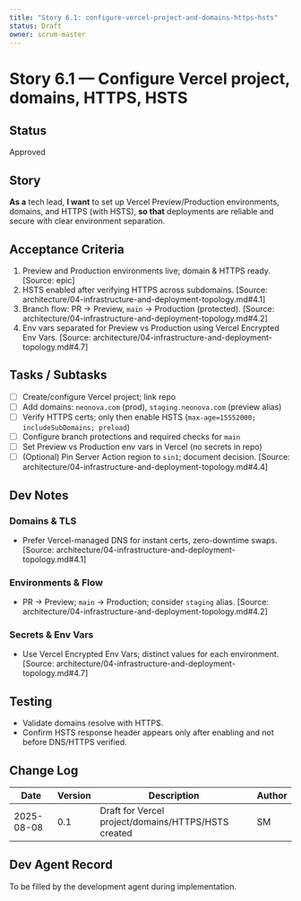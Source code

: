 ```yaml
---
title: "Story 6.1: configure-vercel-project-and-domains-https-hsts"
status: Draft
owner: scrum-master
---
```


# Story 6.1 — Configure Vercel project, domains, HTTPS, HSTS

## Status

Approved

## Story

**As a** tech lead,
**I want** to set up Vercel Preview/Production environments, domains, and HTTPS (with HSTS),
**so that** deployments are reliable and secure with clear environment separation.

## Acceptance Criteria

1. Preview and Production environments live; domain & HTTPS ready. [Source: epic]
2. HSTS enabled after verifying HTTPS across subdomains. [Source: architecture/04-infrastructure-and-deployment-topology.md#4.1]
3. Branch flow: PR → Preview, `main` → Production (protected). [Source: architecture/04-infrastructure-and-deployment-topology.md#4.2]
4. Env vars separated for Preview vs Production using Vercel Encrypted Env Vars. [Source: architecture/04-infrastructure-and-deployment-topology.md#4.7]

## Tasks / Subtasks

- [ ] Create/configure Vercel project; link repo
- [ ] Add domains: `neonova.com` (prod), `staging.neonova.com` (preview alias)
- [ ] Verify HTTPS certs; only then enable HSTS (`max-age=15552000; includeSubDomains; preload`)
- [ ] Configure branch protections and required checks for `main`
- [ ] Set Preview vs Production env vars in Vercel (no secrets in repo)
- [ ] (Optional) Pin Server Action region to `sin1`; document decision. [Source: architecture/04-infrastructure-and-deployment-topology.md#4.4]

## Dev Notes

### Domains & TLS

- Prefer Vercel-managed DNS for instant certs, zero-downtime swaps. [Source: architecture/04-infrastructure-and-deployment-topology.md#4.1]

### Environments & Flow

- PR → Preview; `main` → Production; consider `staging` alias. [Source: architecture/04-infrastructure-and-deployment-topology.md#4.2]

### Secrets & Env Vars

- Use Vercel Encrypted Env Vars; distinct values for each environment. [Source: architecture/04-infrastructure-and-deployment-topology.md#4.7]

## Testing

- Validate domains resolve with HTTPS.
- Confirm HSTS response header appears only after enabling and not before DNS/HTTPS verified.

## Change Log

| Date       | Version | Description                                         | Author |
| ---------- | ------- | --------------------------------------------------- | ------ |
| 2025-08-08 | 0.1     | Draft for Vercel project/domains/HTTPS/HSTS created | SM     |

## Dev Agent Record

To be filled by the development agent during implementation.
